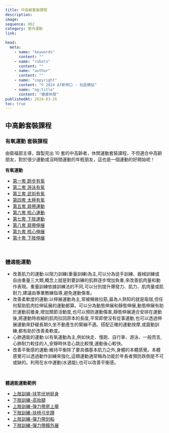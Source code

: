 ```yaml
---
title: 中高齡套裝課程
description:
image:
sequence: 002
category: 室內運動
link:

head:
  meta:
    - name: "keywords"
      content: ""
    - name: "robots"
      content: ""
    - name: "author"
      content: ""
    - name: "copyright"
      content: "© 2024 A7新林口 - 社區網站"
    - name: "og:title"
      content: "健康休閒"
publishedAt: 2024-03-26
toc: true
---
```


## 中高齡套裝課程

### 有氧運動 套裝課程

由衛福部主導，錄製完出 10 套的中高齡者，休閒運動套裝課程，不但適合中高齡朋友，對於很少運動或沒時間運動的年輕朋友，這也是一個運動的好開始呢！

**有氧運動**

<ul >
  <li><a href="http://youtu.be/FyWCq0erv5Y">第一套 跑步有氧</a> </li>
  <li><a href="http://youtu.be/NmCpBUWtPCE">第二套 游泳有氧</a> </li>
  <li><a href="http://youtu.be/g2KCXhTMVdk">第三套 武術有氧</a> </li>
  <li><a href="http://youtu.be/PAbEW2ZetfM">第四套 太極有氧</a> </li>
  <li><a href="http://youtu.be/_RlMkDgILM4">第五套 肩帶運動</a> </li>
  <li><a href="http://youtu.be/hcBJKlfsG4I">第六套 核心運動</a> </li>
  <li><a href="http://youtu.be/K6JUMXvkPNQ">第七套 下肢運動</a> </li>
  <li><a href="http://youtu.be/GKjDnTIeSW4">第八套 肩帶伸展</a> </li>
  <li><a href="http://youtu.be/iisYN1qq_fk">第九套 核心伸展</a> </li>
  <li><a href="http://youtu.be/jJjpgNkSXcU">第十套 下肢伸展</a> </li>

</ul>

<br>

### 體適能運動

- 改善肌力的運動:以阻力訓練(重量訓練)為主,可以分為徒手訓練、器械訓練或自由重量三大類,概念上就是對要訓練的肌群逐步增加負重,來改善肌肉量和動作表現。重量訓練依據訓練法的不同,可以分別提升爆發力、肌力、肌肉量或肌耐力,建議由專業教練指導,避免運動傷害。
- 改善柔軟度的運動:以伸展運動為主,常被稱做拉筋,最為人熟知的就是瑜珈,但任何幫助肌肉拉伸延展的運動都算。可以分為動態伸展和靜態伸展,動態伸展有助於運動前暖身,增加關節活動度,也可以預防運動傷害,靜態伸展適合安排在運動後,將運動時收縮的肌肉拉回原本的長度,平常即使沒有從事運動,也可以透過伸展運動來舒緩長期久坐不動產生的緊繃不適。搭配正確的運動按摩,或震動訓練,都有助於改善柔軟度。
- 心肺適能的運動:以有氧運動為主,例如快走、慢跑、自行車、游泳、一般而言,心肺耐力較佳的人,安靜時休息心跳比較慢,運動後心較快。
- 改善平衡感的運動:維持平衡除了要具備基本肌力之外,身體的本體感覺。本體感覺可以透過動作訓練來強化,這類運動通常稱為功能於年長者預防跌倒是不可或缺的。利用在水中運動(水適能),也可以改善平衡感。

<br>

**體適能運動範例**

  <ul>
    <li>
      <a
        href=" https://m.youtube.com/watch?v=3Pr7E5IMAeU&list=UUMX_-z6mC8L-hbFTsHoloFw&index=35">上肢訓線-扶竿伏地挺身</a>
    </li>
    <li>
      <a
        href="https://www.youtube.com/watch?app=desktop&v=TiZzaeKjH8o&list=UUMX_-z6mC8L-hbFTsHoloFw&index=40">下肢訓練-高抬腿</a>
    </li>
    <li>
      <a
        href="https://www.youtube.com/watch?app=desktop&v=Y3if5Q_eWbM&list=UUMX_-z6mC8L-hbFTsHoloFw&index=45">上肢訓練-弹力帶房上舉</a>
    </li>
    <li>
      <a
        href="https://www.youtube.com/watch?app=desktop&v=iXXy0x6tA9E&list=UUMX_-z6mC8L-hbFTsHoloFw&index=20">下肢訓練-扶椅弓步蹲</a>
    </li>
    <li>
      <a
        href="https://www.youtube.com/watch?app=desktop&v=XujhQvRTsSw&list=UUMX_-z6mC8L-hbFTsHoloFw&index=44">上肢訓練-彈力帶划船</a>
    </li>
    <li>
      <a
        href="https://www.youtube.com/watch?app=desktop&v=TRBYPHgVc1Y&list=UUMX_-z6mC8L-hbFTsHoloFw&index=43">下肢訓練-彈力帶髖外展</a>
    </li>
  </ul>
